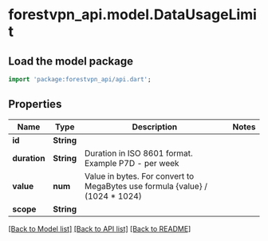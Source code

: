 # forestvpn_api.model.DataUsageLimit

## Load the model package
```dart
import 'package:forestvpn_api/api.dart';
```

## Properties
Name | Type | Description | Notes
------------ | ------------- | ------------- | -------------
**id** | **String** |  | 
**duration** | **String** | Duration in ISO 8601 format. Example P7D - per week | 
**value** | **num** | Value in bytes. For convert to MegaBytes use formula {value} / (1024 * 1024) | 
**scope** | **String** |  | 

[[Back to Model list]](../README.md#documentation-for-models) [[Back to API list]](../README.md#documentation-for-api-endpoints) [[Back to README]](../README.md)


